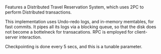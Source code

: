 Features a Distributed Travel Reservation System, which uses 2PC to perform Distributed transactions.

This implementation uses Undo-redo logs, and in-memory memtables, for fast commits.
It pipes all its logs via a blocking queue, so that the disk does not become a bottelneck for transacations.
RPC is employed for client-server interaction.

Checkpointing is done every 5 secs, and this is a tunable parameter.
